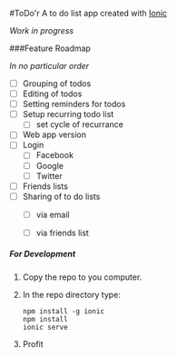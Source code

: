 #ToDo'r
A to do list app created with [Ionic](http://www.ionicframework.com)

*Work in progress*

###Feature Roadmap

*In no particular order*

* [ ] Grouping of todos
* [ ] Editing of todos
* [ ] Setting reminders for todos
* [ ] Setup recurring todo list
	* [ ] set cycle of recurrance
* [ ] Web app version
* [ ] Login
	* [ ] Facebook
	* [ ] Google
	* [ ] Twitter
* [ ] Friends lists
* [ ] Sharing of to do lists
	* [ ] via email
	* [ ] via friends list



##### For Development
1. Copy the repo to you computer.
2. In the repo directory type:

	```
	npm install -g ionic
	npm install
	ionic serve
	```

3. Profit
